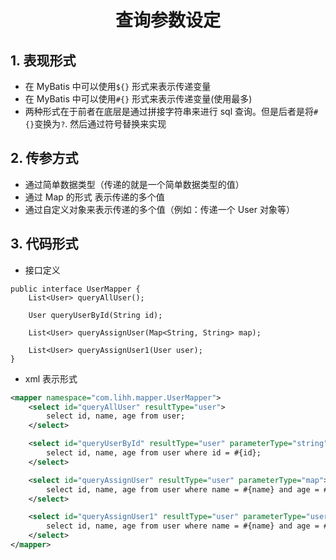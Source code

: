 <h1 align = "center">查询参数设定</h1>

## 1. 表现形式

- 在 MyBatis 中可以使用`${}` 形式来表示传递变量
- 在 MyBatis 中可以使用`#{}` 形式来表示传递变量(使用最多)
- 两种形式在于前者在底层是通过拼接字符串来进行 sql 查询。但是后者是将`#{}`变换为`?`. 然后通过符号替换来实现

## 2. 传参方式

- 通过简单数据类型（传递的就是一个简单数据类型的值）
- 通过 Map 的形式 表示传递的多个值
- 通过自定义对象来表示传递的多个值（例如：传递一个 User 对象等）

## 3. 代码形式

- 接口定义

```shell
public interface UserMapper {
    List<User> queryAllUser();

    User queryUserById(String id);

    List<User> queryAssignUser(Map<String, String> map);

    List<User> queryAssignUser1(User user);
}
```

- xml 表示形式

```xml
<mapper namespace="com.lihh.mapper.UserMapper">
    <select id="queryAllUser" resultType="user">
        select id, name, age from user;
    </select>

    <select id="queryUserById" resultType="user" parameterType="string">
        select id, name, age from user where id = #{id};
    </select>

    <select id="queryAssignUser" resultType="user" parameterType="map">
        select id, name, age from user where name = #{name} and age = #{age};
    </select>

    <select id="queryAssignUser1" resultType="user" parameterType="user">
        select id, name, age from user where name = #{name} and age = #{age};
    </select>
</mapper>
```
